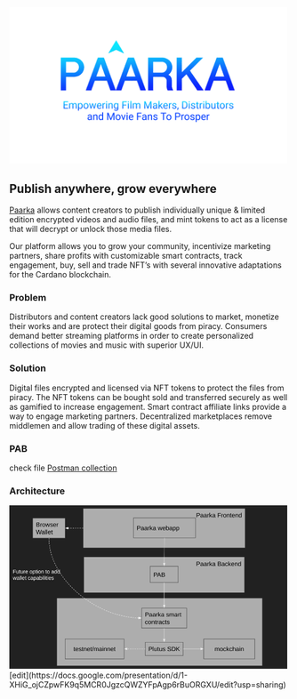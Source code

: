 <img src="./docs/paarka.png" width="500">

## Publish anywhere, grow everywhere

[Paarka](https://hackcardano.cardstarter.io/project/paarka/) allows content creators to publish individually unique & limited edition encrypted videos and audio files, and mint tokens to act as a license that will decrypt or unlock those media files.

Our platform allows you to grow  your community, incentivize marketing partners, share profits with customizable smart contracts, track engagement, buy, sell and trade NFT’s with several innovative adaptations for the Cardano blockchain.

### Problem
Distributors and content creators lack good solutions to market, monetize their works and are protect their digital goods from piracy. Consumers demand better streaming platforms in order to create personalized collections of movies and music with superior UX/UI.

### Solution
Digital files encrypted and licensed via NFT tokens to protect the files from piracy. The NFT tokens can be bought sold and transferred securely as well as gamified to increase engagement. Smart contract affiliate links provide a way to engage marketing partners. Decentralized marketplaces remove middlemen and allow trading of these digital assets.

### PAB
check file [Postman collection](./docs/Paarka.postman_collection.json)

### Architecture
<img src="./docs/high-level-concept.png" width="500">
[edit](https://docs.google.com/presentation/d/1-XHiG_ojCZpwFK9q5MCR0JgzcQWZYFpAgp6rBuORGXU/edit?usp=sharing)
